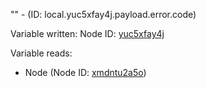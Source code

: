 "" - (ID: local.yuc5xfay4j.payload.error.code)

Variable written:
Node ID: [yuc5xfay4j](../nodes/yuc5xfay4j.md)

Variable reads:
* Node (Node ID: [xmdntu2a5o](../nodes/xmdntu2a5o.md))
